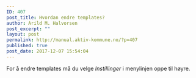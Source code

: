 ```yaml
---
ID: 407
post_title: Hvordan endre templates?
author: Arild M. Halvorsen
post_excerpt: ""
layout: post
permalink: http://manual.aktiv-kommune.no/?p=407
published: true
post_date: 2017-12-07 15:54:04
---
```

For å endre templates må du velge *Instillinger* i menylinjen oppe til høyre.